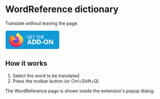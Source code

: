# WordReference dictionary

Translate without leaving the page.

[![Get the add-on for Firefox](img/get-the-addon.png)](https://addons.mozilla.org/en-US/firefox/addon/wordreference-dictionary/)

## How it works

1. Select the word to be translated
2. Press the toolbar button (or Ctrl+Shift+Q)

The WordReference page is shown inside the extension's popup dialog.